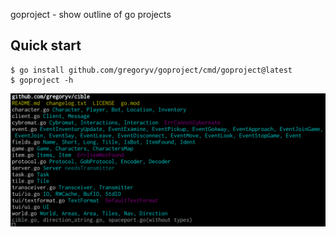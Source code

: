 goproject - show outline of go projects

## Quick start

    $ go install github.com/gregoryv/goproject/cmd/goproject@latest
	$ goproject -h


![](screenshot.png)
